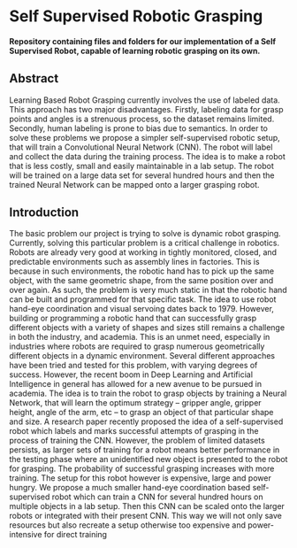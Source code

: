 <h1>Self Supervised Robotic Grasping</h1>
<h4>Repository containing files and folders for our implementation of a Self Supervised Robot, capable of learning robotic grasping on its own.</h4>

<h2>Abstract</h2>
Learning Based Robot Grasping currently involves the use of labeled data. This approach has two major disadvantages. Firstly, labeling data for grasp points and angles is a strenuous process, so the dataset remains limited. Secondly, human labeling is prone to bias due to semantics.
In order to solve these problems we propose a simpler self-supervised robotic setup, that will train a Convolutional Neural Network (CNN). The robot will label and collect the data
during the training process. The idea is to make a robot that is less costly, small and easily maintainable in a lab setup. The robot will be trained on a large data set for several hundred hours and then the trained Neural Network can be mapped onto a larger grasping robot.

<h2>Introduction</h2>
The basic problem our project is trying to solve is dynamic robot grasping. Currently, solving this particular problem is a critical challenge in robotics. Robots are already very good at working in tightly monitored, closed, and predictable environments such as assembly lines in factories. This is because in such environments, the robotic hand has to pick up the same object, with the same geometric shape, from the same position over and over again. As such, the problem is very much static in that the robotic hand can be built and programmed for that specific task.
The idea to use robot hand-eye coordination and visual servoing dates back to 1979. However, building or programming a robotic hand that can successfully grasp different objects with
a variety of shapes and sizes still remains a challenge in both the industry, and academia. This is an unmet need, especially in industries where robots are required to grasp numerous
geometrically different objects in a dynamic environment. Several different approaches have been tried and tested for this problem, with varying degrees of success. However, the recent
boom in Deep Learning and Artificial Intelligence in general has allowed for a new avenue to be pursued in academia. The idea is to train the robot to grasp objects by training a Neural
Network, that will learn the optimum strategy – gripper angle, gripper height, angle of the arm, etc – to grasp an object of that particular shape and size.
A research paper recently proposed the idea of a self-supervised robot which labels and marks successful attempts of grasping in the process of training the CNN. However, the problem
of limited datasets persists, as larger sets of training for a robot means better performance in the testing phase where an unidentified new object is presented to the robot for grasping. The probability of successful grasping increases with more training. The setup for this robot however is expensive, large and power hungry. We propose a much smaller hand-eye
coordination based self-supervised robot which can train a CNN for several hundred hours on multiple objects in a lab setup. Then this CNN can be scaled onto the larger robots or
integrated with their present CNN. This way we will not only save resources but also recreate a setup otherwise too expensive and power-intensive for direct training
